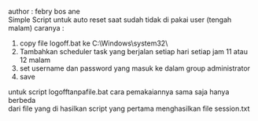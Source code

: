 author : febry bos ane    
Simple Script untuk auto reset saat sudah tidak di pakai user (tengah malam)
caranya :
1. copy file logoff.bat ke C:\Windows\system32\
2. Tambahkan scheduler task yang berjalan setiap hari setiap jam 11 atau 12 malam
3. set username dan password yang masuk ke dalam group administrator
4. save    

untuk script logofftanpafile.bat cara pemakaiannya sama saja hanya berbeda    
dari file yang di hasilkan script yang pertama menghasilkan file session.txt
